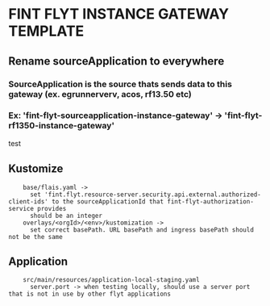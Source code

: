 # FINT FLYT INSTANCE GATEWAY TEMPLATE

## Rename sourceApplication to <name of sourceApplication> everywhere
### SourceApplication is the source thats sends data to this gateway (ex. egrunnerverv, acos, rf13.50 etc)
### Ex: 'fint-flyt-sourceapplication-instance-gateway' -> 'fint-flyt-rf1350-instance-gateway'

test

## Kustomize
```shell
    base/flais.yaml -> 
      set 'fint.flyt.resource-server.security.api.external.authorized-client-ids' to the sourceApplicationId that fint-flyt-authorization-service provides
      should be an integer
    overlays/<orgId>/<env>/kustomization -> 
      set correct basePath. URL basePath and ingress basePath should not be the same
```

## Application
```shell
    src/main/resources/application-local-staging.yaml
      server.port -> when testing locally, should use a server port that is not in use by other flyt applications 
```
